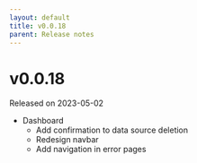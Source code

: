 ```yaml
---
layout: default
title: v0.0.18
parent: Release notes
---
```


<!-- markdownlint-disable title-case-style -->

# v0.0.18

Released on 2023-05-02

<!-- markdownlint-enable title-case-style -->

- Dashboard
  - Add confirmation to data source deletion
  - Redesign navbar
  - Add navigation in error pages
